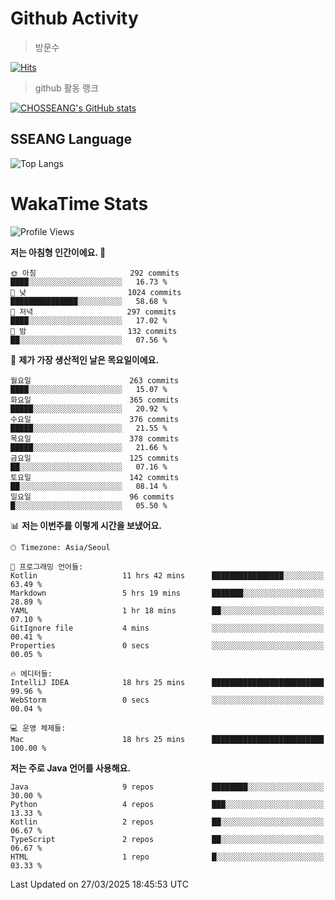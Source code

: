 <!--
**CHOSSEANG/CHOSSEANG** is a ✨ _special_ ✨ repository because its `README.md` (this file) appears on your GitHub profile.

Here are some ideas to get you started:

- 🔭 I’m currently working on ...
- 🌱 I’m currently learning ...
- 👯 I’m looking to collaborate on ...
- 🤔 I’m looking for help with ...
- 💬 Ask me about ...
- 📫 How to reach me: ...
- 😄 Pronouns: ...
- ⚡ Fun fact: ...
-->

# Github Activity
> 방문수

[![Hits](https://hits.seeyoufarm.com/api/count/incr/badge.svg?url=https%3A%2F%2Fgithub.com%2FCHOSSEANG&count_bg=%238AED3E&title_bg=%23495358&icon=electron.svg&icon_color=%23E7E7E7&title=CHOSSEANG&edge_flat=false)](https://hits.seeyoufarm.com)
> github 활동 랭크

[![CHOSSEANG's GitHub stats](https://github-readme-stats.vercel.app/api?username=CHOSSEANG)](https://github.com/CHOSSEANG/github-readme-stats)

## SSEANG Language
![Top Langs](https://github-readme-stats.vercel.app/api/top-langs/?username=CHOSSEANG&layout=compact)

# WakaTime Stats

<!--START_SECTION:waka-->
![Profile Views](http://img.shields.io/badge/Profile%20Views-0-blue)

**저는 아침형 인간이에요. 🐤** 

```text
🌞 아침                     292 commits         ████░░░░░░░░░░░░░░░░░░░░░   16.73 % 
🌆 낮　                     1024 commits        ███████████████░░░░░░░░░░   58.68 % 
🌃 저녁                     297 commits         ████░░░░░░░░░░░░░░░░░░░░░   17.02 % 
🌙 밤　                     132 commits         ██░░░░░░░░░░░░░░░░░░░░░░░   07.56 % 
```
📅 **제가 가장 생산적인 날은 목요일이에요.** 

```text
월요일                      263 commits         ████░░░░░░░░░░░░░░░░░░░░░   15.07 % 
화요일                      365 commits         █████░░░░░░░░░░░░░░░░░░░░   20.92 % 
수요일                      376 commits         █████░░░░░░░░░░░░░░░░░░░░   21.55 % 
목요일                      378 commits         █████░░░░░░░░░░░░░░░░░░░░   21.66 % 
금요일                      125 commits         ██░░░░░░░░░░░░░░░░░░░░░░░   07.16 % 
토요일                      142 commits         ██░░░░░░░░░░░░░░░░░░░░░░░   08.14 % 
일요일                      96 commits          █░░░░░░░░░░░░░░░░░░░░░░░░   05.50 % 
```


📊 **저는 이번주를 이렇게 시간을 보냈어요.** 

```text
🕑︎ Timezone: Asia/Seoul

💬 프로그래밍 언어들: 
Kotlin                   11 hrs 42 mins      ████████████████░░░░░░░░░   63.49 % 
Markdown                 5 hrs 19 mins       ███████░░░░░░░░░░░░░░░░░░   28.89 % 
YAML                     1 hr 18 mins        ██░░░░░░░░░░░░░░░░░░░░░░░   07.10 % 
GitIgnore file           4 mins              ░░░░░░░░░░░░░░░░░░░░░░░░░   00.41 % 
Properties               0 secs              ░░░░░░░░░░░░░░░░░░░░░░░░░   00.05 % 

🔥 에디터들: 
IntelliJ IDEA            18 hrs 25 mins      █████████████████████████   99.96 % 
WebStorm                 0 secs              ░░░░░░░░░░░░░░░░░░░░░░░░░   00.04 % 

💻 운영 체제들: 
Mac                      18 hrs 25 mins      █████████████████████████   100.00 % 
```

**저는 주로 Java 언어를 사용해요.** 

```text
Java                     9 repos             ████████░░░░░░░░░░░░░░░░░   30.00 % 
Python                   4 repos             ███░░░░░░░░░░░░░░░░░░░░░░   13.33 % 
Kotlin                   2 repos             ██░░░░░░░░░░░░░░░░░░░░░░░   06.67 % 
TypeScript               2 repos             ██░░░░░░░░░░░░░░░░░░░░░░░   06.67 % 
HTML                     1 repo              █░░░░░░░░░░░░░░░░░░░░░░░░   03.33 % 
```




 Last Updated on 27/03/2025 18:45:53 UTC
<!--END_SECTION:waka-->
